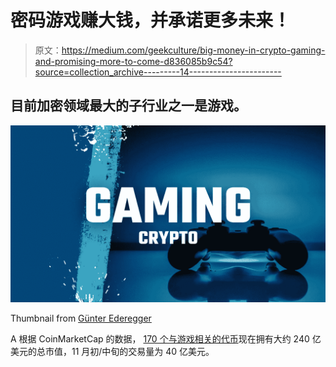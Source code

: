 # 密码游戏赚大钱，并承诺更多未来！

> 原文：<https://medium.com/geekculture/big-money-in-crypto-gaming-and-promising-more-to-come-d836085b9c54?source=collection_archive---------14----------------------->

## 目前加密领域最大的子行业之一是游戏。

![](img/337a672db0d652ede918493bfe3e31bd.png)

Thumbnail from [Günter Ederegger](https://medium.com/u/4f0c50d16421?source=post_page-----d836085b9c54--------------------------------)

A 根据 CoinMarketCap 的数据， [170 个与游戏相关的代币](https://coinmarketcap.com/view/play-to-earn/)现在拥有大约 240 亿美元的总市值，11 月初/中旬的交易量为 40 亿美元。